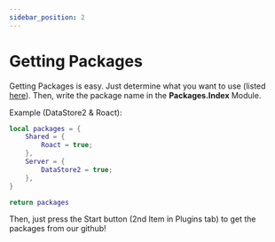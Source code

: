 ```yaml
---
sidebar_position: 2
---
```


# Getting Packages

Getting Packages is easy. Just determine what you want to use (listed [here](https://github.com/izesw/packager/tree/main/index)). Then, write the package name in the **Packages.Index** Module.

Example (DataStore2 & Roact):

```lua
local packages = {
	Shared = {
		Roact = true;
	},
	Server = {
		DataStore2 = true;
	},
}

return packages
```

Then, just press the Start button (2nd Item in Plugins tab) to get the packages from our github!